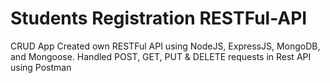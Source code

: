 # Students Registration RESTFul-API
CRUD App
Created own RESTFul API using NodeJS, ExpressJS, MongoDB, and Mongoose.
Handled POST, GET, PUT & DELETE requests in Rest API using Postman
